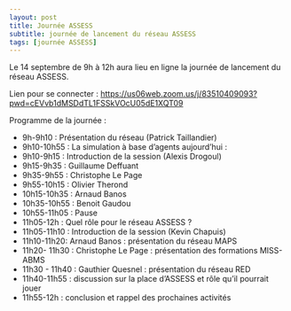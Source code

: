 ```yaml
---
layout: post
title: Journée ASSESS
subtitle: journée de lancement du réseau ASSESS
tags: [journée ASSESS]
---
```

Le 14 septembre de 9h à 12h aura lieu en ligne la journée de lancement du réseau ASSESS. 

Lien pour se connecter : https://us06web.zoom.us/j/83510409093?pwd=cEVvb1dMSDdTL1FSSkVOcU05dE1XQT09

Programme de la journée :
* 9h-9h10 : Présentation du réseau (Patrick Taillandier)
* 9h10-10h55 : La simulation à base d’agents aujourd’hui :
 * 9h10-9h15 : Introduction de la session (Alexis Drogoul)
 * 9h15-9h35 : Guillaume Deffuant
 * 9h35-9h55 : Christophe Le Page
 * 9h55-10h15 : Olivier Therond
 * 10h15-10h35 : Arnaud Banos
 * 10h35-10h55 : Benoit Gaudou
* 10h55-11h05 : Pause
* 11h05-12h :  Quel rôle pour le réseau ASSESS ?
 * 11h05-11h10 : Introduction de la session (Kevin Chapuis)
 * 11h10-11h20: Arnaud Banos : présentation du réseau MAPS
 * 11h20- 11h30 : Christophe Le Page : présentation des formations MISS-ABMS
 * 11h30 - 11h40 : Gauthier Quesnel : présentation du réseau RED
 * 11h40-11h55 : discussion sur la place d’ASSESS et rôle qu’il pourrait jouer
* 11h55-12h : conclusion et rappel des prochaines activités

